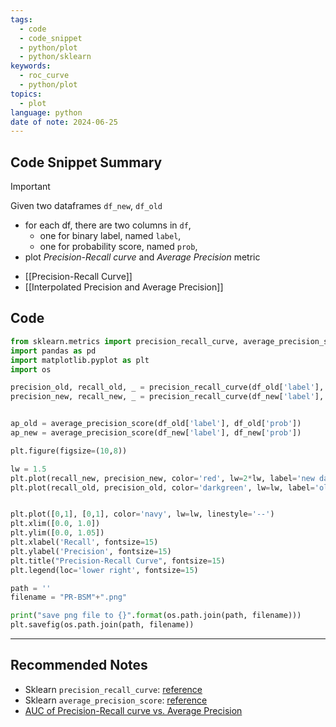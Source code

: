 ```yaml
---
tags:
  - code
  - code_snippet
  - python/plot
  - python/sklearn
keywords:
  - roc_curve
  - python/plot
topics:
  - plot
language: python
date of note: 2024-06-25
---
```


## Code Snippet Summary

>[!important]
>Given two dataframes `df_new`, `df_old`
>- for each df, there are two columns in `df`, 
>	- one for binary label, named `label`, 
>	- one for probability score, named `prob`,  
>- plot *Precision-Recall curve* and *Average Precision* metric

- [[Precision-Recall Curve]]
- [[Interpolated Precision and Average Precision]]

## Code

```python
from sklearn.metrics import precision_recall_curve, average_precision_score
import pandas as pd
import matplotlib.pyplot as plt
import os
```

```python
precision_old, recall_old, _ = precision_recall_curve(df_old['label'], df_old['prob'])
precision_new, recall_new, _ = precision_recall_curve(df_new['label'], df_new['prob'])


ap_old = average_precision_score(df_old['label'], df_old['prob'])
ap_new = average_precision_score(df_new['label'], df_new['prob'])

plt.figure(figsize=(10,8))

lw = 1.5
plt.plot(recall_new, precision_new, color='red', lw=2*lw, label='new data (area = %0.3f)' % ap_new)
plt.plot(recall_old, precision_old, color='darkgreen', lw=lw, label='old data (area = %0.3f)' % ap_old)


plt.plot([0,1], [0,1], color='navy', lw=lw, linestyle='--')
plt.xlim([0.0, 1.0])
plt.ylim([0.0, 1.05])
plt.xlabel('Recall', fontsize=15)
plt.ylabel('Precision', fontsize=15)
plt.title("Precision-Recall Curve", fontsize=15)
plt.legend(loc='lower right', fontsize=15)

path = ''
filename = "PR-BSM"+".png"

print("save png file to {}".format(os.path.join(path, filename)))
plt.savefig(os.path.join(path, filename))
```






-----------
##  Recommended Notes


- Sklearn `precision_recall_curve`: [reference](https://scikit-learn.org/stable/modules/generated/sklearn.metrics.precision_recall_curve.html)
- Sklearn `average_precision_score`: [reference](https://scikit-learn.org/stable/modules/generated/sklearn.metrics.average_precision_score.html)
- [AUC of Precision-Recall curve vs. Average Precision](https://stats.stackexchange.com/questions/157012/area-under-precision-recall-curve-auc-of-pr-curve-and-average-precision-ap)